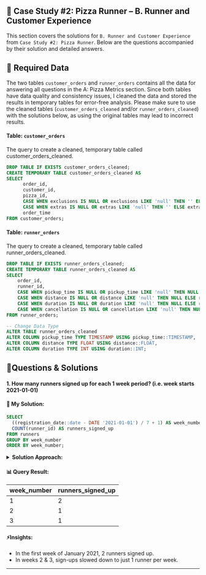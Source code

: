 <h2 id="case-study-2-pizza-runner">🍕 Case Study #2: Pizza Runner – B. Runner and Customer Experience</h2>

This section covers the solutions for `B. Runner and Customer Experience` from `Case Study #2: Pizza Runner`. Below are the questions accompanied by their solution and detailed answers.

<h2 id="data-cleaning">🔖 Required Data </h2>

The two tables `customer_orders` and `runner_orders` contains all the data for answering all questions in the A: Pizza Metrics section. Since both tables have data quality and consistency issues, I cleaned the data and stored the results in temporary tables for error-free analysis. Please make sure to use the cleaned tables (`customer_orders_cleaned` and/or `runner_orders_cleaned`) with the solutions below, as using the original tables may lead to incorrect results.

#### Table: `customer_orders`
The query to create a cleaned, temporary table called customer_orders_cleaned.
````sql
DROP TABLE IF EXISTS customer_orders_cleaned;
CREATE TEMPORARY TABLE customer_orders_cleaned AS
SELECT
      order_id,
      customer_id,
      pizza_id,
      CASE WHEN exclusions IS NULL OR exclusions LIKE 'null' THEN '' ELSE exclusions END AS exclusions,
      CASE WHEN extras IS NULL OR extras LIKE 'null' THEN '' ELSE extras END AS extras,
      order_time
FROM customer_orders;
  ````

#### Table: `runner_orders`
The query to create a cleaned, temporary table called runner_orders_cleaned.
````sql
DROP TABLE IF EXISTS runner_orders_cleaned;
CREATE TEMPORARY TABLE runner_orders_cleaned AS
SELECT 
    order_id,
    runner_id,
    CASE WHEN pickup_time IS NULL OR pickup_time LIKE 'null' THEN NULL ELSE pickup_time END AS pickup_time,
    CASE WHEN distance IS NULL OR distance LIKE 'null' THEN NULL ELSE regexp_replace(distance, '[a-zA-Z ]+', '', 'g') END AS distance,
    CASE WHEN duration IS NULL OR duration LIKE 'null' THEN NULL ELSE regexp_replace(duration, '[a-zA-Z ]+', '', 'g') END AS duration,
    CASE WHEN cancellation IS NULL OR cancellation LIKE 'null' THEN NULL ELSE cancellation END AS cancellation
FROM runner_orders;

-- Change Data Type
ALTER TABLE runner_orders_cleaned
ALTER COLUMN pickup_time TYPE TIMESTAMP USING pickup_time::TIMESTAMP,
ALTER COLUMN distance TYPE FLOAT USING distance::FLOAT,
ALTER COLUMN duration TYPE INT USING duration::INT;
  ````

<h2 id="questions-and-solutions">📌Questions & Solutions</h2>

#### 1. How many runners signed up for each 1 week period? (i.e. week starts 2021-01-01)
#### 🧠 My Solution:

````sql
SELECT
  ((registration_date::date - DATE '2021-01-01') / 7 + 1) AS week_number,
  COUNT(runner_id) AS runners_signed_up
FROM runners
GROUP BY week_number
ORDER BY week_number;
  ````
<details> <summary><strong>Solution Approach:</strong></summary>

- First, calculate the week number. For each runner’s `registration_date`, identify how many days have passed since the start date (`2021-01-01`), divide by 7 to get the week index, and add 1 so the first week starts at 1.
- Next, group the data by this calculated `week_number` and count the number of unique `runner_ids` who signed up within each week.
</details>

#### 📊 Query Result:
| week_number | runners_signed_up |
| ----------- | ----------------- |
| 1           | 2                 |
| 2           | 1                 |
| 3           | 1                 |

####  ⚡Insights:
- In the first week of January 2021, 2 runners signed up.
- In weeks 2 & 3, sign-ups slowed down to just 1 runner per week.
---
